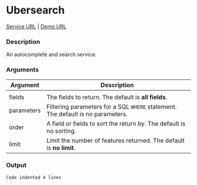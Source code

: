 # Ubersearch
[Service URL](v1/ws_geo_ubersearch.php) | 
[Demo URL](v1/ws_geo_ubersearch.php?searchtypes=address&query=5501+ru)

### Description
An autocomplete and search service.

### Arguments
<table class="table table-bordered">
    <thead>
        <tr>
            <th>Argument</th>
            <th>Description</th>
        </tr>
    </thead>
    <tbody>
        <tr>
            <td></td>
            <td></td>
        </tr>
        <tr class="success">
            <td>fields</td>
            <td>The fields to return. The default is <strong>all fields</strong>.</td>
        </tr>
        <tr class="success">
            <td>parameters</td>
            <td>Filtering parameters for a SQL <code>WHERE</code> statement. The default is </strong>no parameters</strong>.</td>
        </tr>
        <tr class="success">
            <td>order</td>
            <td>A field or fields to sort the return by. The default is </strong>no sorting</strong>.</td>
        </tr>
        <tr class="success">
            <td>limit</td>
            <td>Limit the number of features returned. The default is <strong>no limit</strong>.</td>
        </tr>
    </tbody>
</table>

### Output
    Code indented 4 lines
